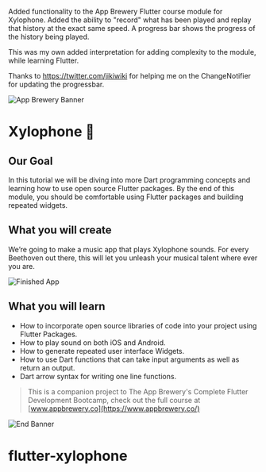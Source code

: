 Added functionality to the App Brewery Flutter course module for Xylophone. Added the ability to "record" what has been played and replay that history at the exact same speed. A progress bar shows the progress of the history being played.

This was my own added interpretation for adding complexity to the module, while learning Flutter.

Thanks to https://twitter.com/jikiwiki for helping me on the ChangeNotifier for updating the progressbar.

![App Brewery Banner](https://github.com/londonappbrewery/Images/blob/master/AppBreweryBanner.png)

# Xylophone 🎹

## Our Goal

In this tutorial we will be diving into more Dart programming concepts and learning how to use open source Flutter packages. By the end of this module, you should be comfortable using Flutter packages and building repeated widgets.

## What you will create

We’re going to make a music app that plays Xylophone sounds. For every Beethoven out there, this will let you unleash your musical talent where ever you are.

![Finished App](https://github.com/londonappbrewery/Images/blob/master/xylophone-flutter.png)

## What you will learn

- How to incorporate open source libraries of code into your project using Flutter Packages.
- How to play sound on both iOS and Android.
- How to generate repeated user interface Widgets.
- How to use Dart functions that can take input arguments as well as return an output.
- Dart arrow syntax for writing one line functions.

> This is a companion project to The App Brewery's Complete Flutter Development Bootcamp, check out the full course at [www.appbrewery.co](https://www.appbrewery.co/)

![End Banner](https://github.com/londonappbrewery/Images/blob/master/readme-end-banner.png)

# flutter-xylophone
